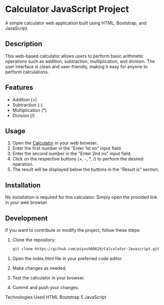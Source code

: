 # Calculator JavaScript Project

A simple calculator web application built using HTML, Bootstrap, and JavaScript.

## Description

This web-based calculator allows users to perform basic arithmetic operations such as addition, subtraction, multiplication, and division. The user interface is clean and user-friendly, making it easy for anyone to perform calculations.

## Features

- Addition (+)
- Subtraction (-)
- Multiplication (*)
- Division (/)

## Usage

1. Open the [Calculator](https://piyush60629.github.io/Calculator-Javascript/) in your web browser.
2. Enter the first number in the "Enter 1st no" input field.
3. Enter the second number in the "Enter 2nd no" input field.
4. Click on the respective buttons (+, -, *, /) to perform the desired operation.
5. The result will be displayed below the buttons in the "Result is" section.

## Installation

No installation is required for this calculator. Simply open the provided link in your web browser.

## Development

If you want to contribute or modify the project, follow these steps:

1. Clone the repository:

   ```bash
   git clone https://github.com/piyush60629/Calculator-Javascript.git

1) Open the index.html file in your preferred code editor.

2) Make changes as needed.

3) Test the calculator in your browser.

4) Commit and push your changes.

Technologies Used
HTML
Bootstrap 5
JavaScript
